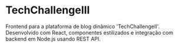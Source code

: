 # TechChallengeIII
Frontend para a plataforma de blog dinâmico 'TechChallengeII'. Desenvolvido com React, componentes estilizados e integração com backend em Node.js usando REST API.
